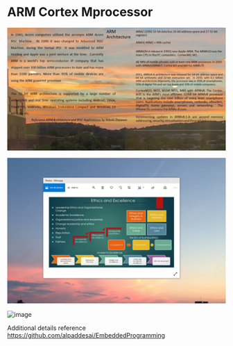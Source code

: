 # ARM Cortex Mprocessor

![image](ARM.jpg)

![image](EthicsandExcellence.png)

![image]()

Additional details reference https://github.com/alpaddesai/EmbeddedProgramming
